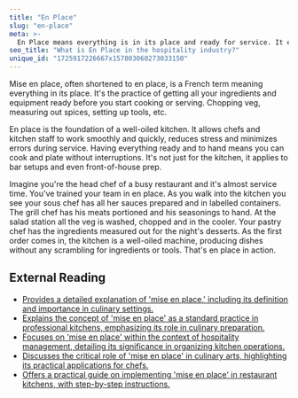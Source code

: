 ```yaml
---
title: "En Place"
slug: "en-place"
meta: >-
  En Place means everything is in its place and ready for service. It ensures that staff have all tools and ingredients prepared, leading to efficient operations.
seo_title: "What is En Place in the hospitality industry?"
unique_id: "1725917226667x157803060273033150"
---
```


Mise en place, often shortened to en place, is a French term meaning everything in its place. It's the practice of getting all your ingredients and equipment ready before you start cooking or serving. Chopping veg, measuring out spices, setting up tools, etc.

En place is the foundation of a well-oiled kitchen. It allows chefs and kitchen staff to work smoothly and quickly, reduces stress and minimizes errors during service. Having everything ready and to hand means you can cook and plate without interruptions. It's not just for the kitchen, it applies to bar setups and even front-of-house prep.

Imagine you're the head chef of a busy restaurant and it's almost service time. You've trained your team in en place. As you walk into the kitchen you see your sous chef has all her sauces prepared and in labelled containers. The grill chef has his meats portioned and his seasonings to hand. At the salad station all the veg is washed, chopped and in the cooler. Your pastry chef has the ingredients measured out for the night's desserts. As the first order comes in, the kitchen is a well-oiled machine, producing dishes without any scrambling for ingredients or tools. That's en place in action.

## External Reading

- [Provides a detailed explanation of 'mise en place,' including its definition and importance in culinary settings.](https://www.webstaurantstore.com/blog/2886/what-is-mise-en-place.html)
- [Explains the concept of 'mise en place' as a standard practice in professional kitchens, emphasizing its role in culinary preparation.](https://guide.michelin.com/us/en/article/features/mise-en-place-cooking)
- [Focuses on 'mise en place' within the context of hospitality management, detailing its significance in organizing kitchen operations.](https://library.fiveable.me/key-terms/hospitality-management/mise-en-place)
- [Discusses the critical role of 'mise en place' in culinary arts, highlighting its practical applications for chefs.](https://www.escoffier.edu/blog/culinary-arts/what-is-mise-en-place-and-why-is-it-so-important-to-chefs/)
- [Offers a practical guide on implementing 'mise en place' in restaurant kitchens, with step-by-step instructions.](https://pos.toasttab.com/blog/on-the-line/mise-en-place)